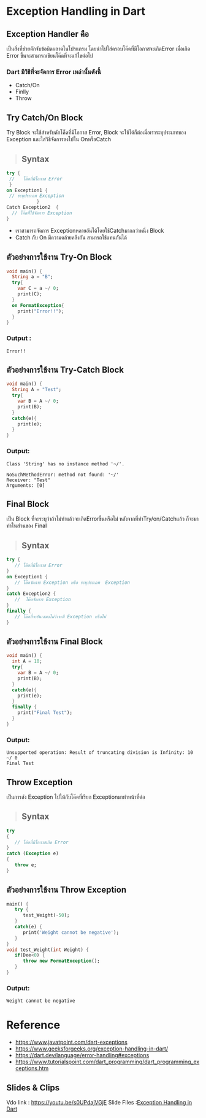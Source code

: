 # Exception Handling in Dart
   ## Exception Handler คือ
   เป็นสิ่งที่ช่วยดักจับข้อผิดผลาดในโปรแกรม โดยนำไปใส่ครอบโค๊ดที่มีโอกาสจะเกิดError เมื่อเกิด Error ขึ้นจะสามารถเขียนโค๊ดที่จะแก้ไขต่อไป
  ### Dart มีวิธีที่จะจัดการ Error เหล่านั้นดังนี้
  * Catch/On
  * Finlly
  * Throw
 
 ## Try Catch/On Block
   Try Block จะใช้สำหรับดักโค็ดที่มีโอกาส Error, Block จะใช้ได้ก็ต่อเมื่อเราระบุประเภทของ Exception และใส่วิธีจัดการลงไปใน OnหรือCatch
 >## Syntax
   ``` Dart
   try {
    //   โค๊ดที่มีโอกาส Error
    }
on Exception1 {
    // ระบุประเภท Exception
              }
Catch Exception2  {
     // โค๊ดที่ใช้จัดการ Exception
  }
   ```
* เราสามารถจัดการ Exceptionหลายอันได้โดยใช้Catchมากกว่าหนึ่ง Block
* Catch กับ On มีความคล้ายคลึงกัน สามารถใช้แทนกันได้
## ตัวอย่างการใช้งาน Try-On Block
```Dart 
void main() {
  String a = "B";
  try{
    var C = a ~/ 0;
    print(C);
  }
  on FormatException{
    print("Error!!");
  }
}
```
###  Output :
```
Error!!
```
## ตัวอย่างการใช้งาน Try-Catch Block
```Dart
void main() {
  String A = "Test";
  try{
    var B = A ~/ 0;
    print(B);
  }
  catch(e){
    print(e);
  }
}
```
### Output:
```
Class 'String' has no instance method '~/'.

NoSuchMethodError: method not found: '~/'
Receiver: "Test"
Arguments: [0]
```
## Final Block
เป็น Block ที่จะระบุว่าถ้าไม่ทำแล้วจะเกิดErrorขึ้นหรือไม่ หลังจากที่ทำTry/on/Catchแล้ว ก็จะมาทำในส่วนของ Final

>## Syntax
```Dart
try {   
   // โค๊ดที่มีโอกาส Error   
}    
on Exception1 {   
   // โค๊ดจัดการ Exception หรือ ระบุประเภท  Exception  
}    
catch Exception2 {   
   //  โค๊ดจัดการ Exception
}    
finally {   
   // โค๊ดที่จะรันเสมอไม่ว่าจะมี Exception หรือไม่  
}  
```
## ตัวอย่างการใช้งาน Final Block
```Dart
void main() {
  int A = 10;
  try{
    var B = A ~/ 0;
    print(B);
  }
  catch(e){
    print(e);
  }
  finally {
    print("Final Test");
  }
}
```
### Output:
```
Unsupported operation: Result of truncating division is Infinity: 10 ~/ 0
Final Test
```

## Throw Exception
เป็นการส่ง Exception ไปให้กับโค๊ดที่เรียก Exceptionมาทำหน้าที่ต่อ
>## Syntax
```Dart
try
{
   // โค้ดที่มีโอกาสเกิด Error
}
catch (Exception e)
{
   throw e;
}
```
## ตัวอย่างการใช้งาน Throw Exception
```Dart
main() {   
   try {   
      test_Weight(-50);   
   }   
   catch(e) {   
      print('Weight cannot be negative');   
   }   
}    
void test_Weight(int Weight) {   
   if(Dee<0) {   
      throw new FormatException(); 
   }   
}  
```
### Output:
```
Weight cannot be negative
```
# Reference
* https://www.javatpoint.com/dart-exceptions
* https://www.geeksforgeeks.org/exception-handling-in-dart/
* https://dart.dev/language/error-handling#exceptions
* https://www.tutorialspoint.com/dart_programming/dart_programming_exceptions.htm

## Slides & Clips
Vdo link : https://youtu.be/s0UPdajVGjE
Slide Files :[Exception Handling in Dart](https://github.com/630710130/File/blob/main/Exception%20Handling%20In%20Dart.pdf)



